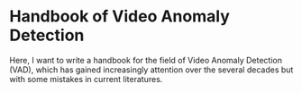 # Handbook of Video Anomaly Detection

Here, I want to write a handbook for the field of Video Anomaly Detection (VAD), which has gained increasingly attention over the several decades but with some mistakes in current literatures.



